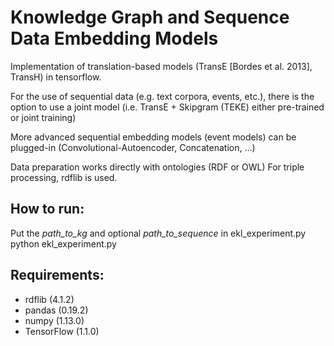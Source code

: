 # Knowledge Graph and Sequence Data Embedding Models

Implementation of translation-based models (TransE [Bordes et al. 2013], TransH) in tensorflow.

For the use of sequential data (e.g. text corpora, events, etc.),
there is the option to use a joint model (i.e. TransE + Skipgram (TEKE) either pre-trained or joint training)

More advanced sequential embedding models (event models) can be plugged-in (Convolutional-Autoencoder, Concatenation, ...)

Data preparation works directly with ontologies (RDF or OWL)
For triple processing, rdflib is used.

## How to run:
Put the *path_to_kg* and optional *path_to_sequence* in ekl_experiment.py
python ekl_experiment.py

## Requirements:
- rdflib (4.1.2)
- pandas (0.19.2)
- numpy (1.13.0)
- TensorFlow (1.1.0)
